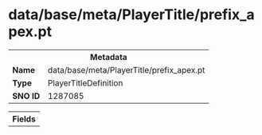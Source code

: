 <h1>data/base/meta/PlayerTitle/prefix_apex.pt</h1><table><tr><th colspan="100%">Metadata</th></tr><tr><td><b>Name</b></td><td>data/base/meta/PlayerTitle/prefix_apex.pt</td></tr><tr><td><b>Type</b></td><td>PlayerTitleDefinition</td></tr><tr><td><b>SNO ID</b></td><td>1287085</td></tr></table>

<table><tr><th colspan="100%">Fields</th></tr></table>

